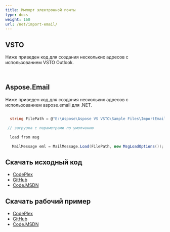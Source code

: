```yaml
---
title: Импорт электронной почты
type: docs
weight: 160
url: /net/import-email/
---
```



## **VSTO**
Ниже приведен код для создания нескольких адресов с использованием VSTO Outlook.

``` cs



```
## **Aspose.Email**
Ниже приведен код для создания нескольких адресов с использованием aspose.email для .NET.

``` cs

  string FilePath = @"E:\Aspose\Aspose VS VSTO\Sample Files\ImportEmail.msg";  

 // загрузка с параметрами по умолчанию

  load from msg

   MailMessage eml = MailMessage.Load(FilePath, new MsgLoadOptions());

```
## **Скачать исходный код**
- [CodePlex](https://asposeemailvsto.codeplex.com/SourceControl/latest#Code)
- [GitHub](https://github.com/aspose-email/Aspose.Email-for-.NET/tree/master/Plugins/Aspose.Email%20Vs%20VSTO%20Outlook/Code%20Comparison%20of%20Common%20Features/Import%20Email)
- [Code.MSDN](https://code.msdn.microsoft.com/Code-Comparison-of-common-4e0f39b8/view/SourceCode#content)
## **Скачать рабочий пример**
- [CodePlex](https://asposeemailvsto.codeplex.com/releases/view/620910)
- [GitHub](https://github.com/aspose-email/Aspose.Email-for-.NET/releases/tag/AsposeEmailVsVSTOv1.2)
- [Code.MSDN](https://code.msdn.microsoft.com/Code-Comparison-of-common-4e0f39b8)